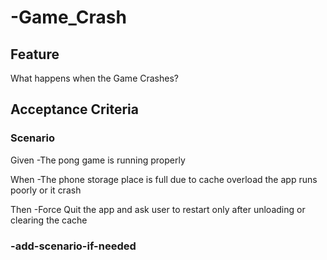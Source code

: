 # -Game_Crash

## Feature

What happens when the Game Crashes?

## Acceptance Criteria

### Scenario

  Given -The pong game is running properly

  When -The phone storage place is full due to cache overload the app runs poorly or it crash

  Then -Force Quit the app and ask user to restart only after unloading or clearing the cache

### -add-scenario-if-needed
